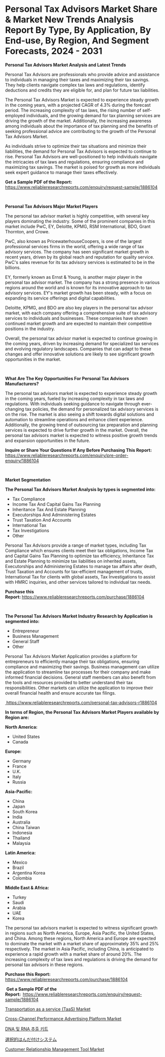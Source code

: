 <p><h1>Personal Tax Advisors Market Share & Market New Trends Analysis Report By Type, By Application, By End-use, By Region, And Segment Forecasts, 2024 - 2031</h1></p><p><strong>Personal Tax Advisors Market Analysis and Latest Trends</strong></p>
<p><p>Personal Tax Advisors are professionals who provide advice and assistance to individuals in managing their taxes and maximizing their tax savings. They help clients navigate complex tax laws and regulations, identify deductions and credits they are eligible for, and plan for future tax liabilities.</p><p>The Personal Tax Advisors Market is expected to experience steady growth in the coming years, with a projected CAGR of 4.3% during the forecast period. The increasing complexity of tax laws, the rising number of self-employed individuals, and the growing demand for tax planning services are driving the growth of the market. Additionally, the increasing awareness among individuals about the importance of tax planning and the benefits of seeking professional advice are contributing to the growth of the Personal Tax Advisors Market.</p><p>As individuals strive to optimize their tax situations and minimize their liabilities, the demand for Personal Tax Advisors is expected to continue to rise. Personal Tax Advisors are well-positioned to help individuals navigate the intricacies of tax laws and regulations, ensuring compliance and maximizing tax savings. The market is poised for growth as more individuals seek expert guidance to manage their taxes effectively.</p></p>
<p><strong>Get a Sample PDF of the Report:&nbsp;</strong> <a href="https://www.reliableresearchreports.com/enquiry/request-sample/1886104">https://www.reliableresearchreports.com/enquiry/request-sample/1886104</a></p>
<p>&nbsp;</p>
<p><strong>Personal Tax Advisors Major Market Players</strong></p>
<p><p>The personal tax advisor market is highly competitive, with several key players dominating the industry. Some of the prominent companies in this market include PwC, EY, Deloitte, KPMG, RSM International, BDO, Grant Thornton, and Crowe.</p><p>PwC, also known as PricewaterhouseCoopers, is one of the largest professional services firms in the world, offering a wide range of tax advisory services. The company has seen significant market growth in recent years, driven by its global reach and reputation for quality service. PwC's sales revenue for its tax advisory services is estimated to be in the billions.</p><p>EY, formerly known as Ernst & Young, is another major player in the personal tax advisor market. The company has a strong presence in various regions around the world and is known for its innovative approach to tax advisory services. EY's market growth has been steady, with a focus on expanding its service offerings and digital capabilities.</p><p>Deloitte, KPMG, and BDO are also key players in the personal tax advisor market, with each company offering a comprehensive suite of tax advisory services to individuals and businesses. These companies have shown continued market growth and are expected to maintain their competitive positions in the industry.</p><p>Overall, the personal tax advisor market is expected to continue growing in the coming years, driven by increasing demand for specialized tax services and evolving regulatory landscapes. Companies that can adapt to these changes and offer innovative solutions are likely to see significant growth opportunities in the market.</p></p>
<p>&nbsp;</p>
<p><strong>What Are The Key Opportunities For Personal Tax Advisors Manufacturers?</strong></p>
<p><p>The personal tax advisors market is expected to experience steady growth in the coming years, fueled by increasing complexity in tax laws and regulations. With individuals seeking guidance to navigate through ever-changing tax policies, the demand for personalized tax advisory services is on the rise. The market is also seeing a shift towards digital solutions and automation to streamline operations and enhance client experience. Additionally, the growing trend of outsourcing tax preparation and planning services is expected to drive further growth in the market. Overall, the personal tax advisors market is expected to witness positive growth trends and expansion opportunities in the future.</p></p>
<p><strong>Inquire or Share Your Questions If Any Before Purchasing This Report:</strong> <a href="https://www.reliableresearchreports.com/enquiry/pre-order-enquiry/1886104">https://www.reliableresearchreports.com/enquiry/pre-order-enquiry/1886104</a></p>
<p>&nbsp;</p>
<p><strong>Market Segmentation</strong></p>
<p><strong>The Personal Tax Advisors Market Analysis by types is segmented into:</strong></p>
<p><ul><li>Tax Compliance</li><li>Income Tax And Capital Gains Tax Planning</li><li>Inheritance Tax And Estate Planning</li><li>Executorships And Administering Estates</li><li>Trust Taxation And Accounts</li><li>International Tax</li><li>Tax Investigations</li><li>Other</li></ul></p>
<p><p>Personal Tax Advisors provide a range of market types, including Tax Compliance which ensures clients meet their tax obligations, Income Tax and Capital Gains Tax Planning to optimize tax efficiency, Inheritance Tax and Estate Planning to minimize tax liabilities on inherited assets, Executorships and Administering Estates to manage tax affairs after death, Trust Taxation and Accounts for tax-efficient management of trusts, International Tax for clients with global assets, Tax Investigations to assist with HMRC inquiries, and other services tailored to individual tax needs.</p></p>
<p><strong>Purchase this Report:&nbsp;</strong><a href="https://www.reliableresearchreports.com/purchase/1886104">https://www.reliableresearchreports.com/purchase/1886104</a></p>
<p>&nbsp;</p>
<p><strong>The Personal Tax Advisors Market Industry Research by Application is segmented into:</strong></p>
<p><ul><li>Entrepreneur</li><li>Business Management</li><li>General Staff</li><li>Other</li></ul></p>
<p><p>Personal Tax Advisors Market Application provides a platform for entrepreneurs to efficiently manage their tax obligations, ensuring compliance and maximizing their savings. Business management can utilize the application to streamline tax processes for their company and make informed financial decisions. General staff members can also benefit from the tools and resources provided to better understand their tax responsibilities. Other markets can utilize the application to improve their overall financial health and ensure accurate tax filings.</p></p>
<p><a href="https://www.reliableresearchreports.com/personal-tax-advisors-r1886104">&nbsp;https://www.reliableresearchreports.com/personal-tax-advisors-r1886104</a></p>
<p><strong>In terms of Region, the Personal Tax Advisors Market Players available by Region are:</strong></p>
<p>
    <p> <strong> North America: </strong>
        <ul>
            <li>United States</li>
            <li>Canada</li>
        </ul>
        </p> 
    <p> <strong> Europe: </strong>
        <ul>
            <li>Germany</li>
            <li>France</li>
            <li>U.K.</li>
            <li>Italy</li>
            <li>Russia</li>
        </ul>
        </p> 
    <p> <strong> Asia-Pacific: </strong>
        <ul>
            <li>China</li>
            <li>Japan</li>
            <li>South Korea</li>
            <li>India</li>
            <li>Australia</li>
            <li>China Taiwan</li>
            <li>Indonesia</li>
            <li>Thailand</li>
            <li>Malaysia</li>
        </ul>
        </p> 
    <p> <strong> Latin America: </strong>
        <ul>
            <li>Mexico</li>
            <li>Brazil</li>
            <li>Argentina Korea</li>
            <li>Colombia</li>
        </ul>
        </p> 
    <p> <strong> Middle East & Africa: </strong>
        <ul>
            <li>Turkey</li>
            <li>Saudi</li>
            <li>Arabia</li>
            <li>UAE</li>
            <li>Korea</li>
        </ul>
    </p>
    </p>
<p><p>The personal tax advisors market is expected to witness significant growth in regions such as North America, Europe, Asia Pacific, the United States, and China. Among these regions, North America and Europe are expected to dominate the market with a market share of approximately 35% and 25% respectively. The market in Asia Pacific, including China, is anticipated to experience a rapid growth with a market share of around 20%. The increasing complexity of tax laws and regulations is driving the demand for personal tax advisors in these regions.</p></p>
<p><strong>Purchase this Report: </strong><a href="https://www.reliableresearchreports.com/purchase/1886104">https://www.reliableresearchreports.com/purchase/1886104</a></p>
<p>&nbsp;<strong>Get a Sample PDF of the Report:&nbsp;&nbsp;</strong><a href="https://www.reliableresearchreports.com/enquiry/request-sample/1886104">https://www.reliableresearchreports.com/enquiry/request-sample/1886104</a></p>
<p><strong></strong></p>
<p><p><a href="https://www.linkedin.com/pulse/decoding-transportation-service-taas-market-metrics-share-gdeee?trackingId=%2Fi6vsY7U9m3a7ZI9hw9p8A%3D%3D">Transportation as a service (TaaS) Market</a></p><p><a href="https://www.linkedin.com/pulse/cross-channel-performance-advertising-platform-market-trends-v7qje?trackingId=A7OSxu4Xm7lpTCmYvQp7Kw%3D%3D">Cross-Channel Performance Advertising Platform Market</a></p><p><a href="https://medium.com/@cierrahayes31/dna-%EB%B0%8F-rna-%EC%B6%94%EC%B6%9C-%ED%82%A4%ED%8A%B8-%EC%8B%9C%EC%9E%A5-2031%EB%85%84%EA%B9%8C%EC%A7%80%EC%9D%98-%ED%8A%B8%EB%A0%8C%EB%93%9C-%EC%98%88%EC%B8%A1-%EB%B0%8F-%EA%B2%BD%EC%9F%81-%EB%B6%84%EC%84%9D-63ff59bd1788">DNA 및 RNA 추출 키트</a></p><p><a href="https://github.com/hwbcz413288296/Market-Research-Report-List-2/blob/main/193964760403.md">選択的はんだ付けシステム</a></p><p><a href="https://github.com/Sherrillcrooksxa8i18ucf2m/Market-Research-Report-List-2/blob/main/customer-relationship-management-tool-market.md">Customer Relationship Management Tool Market</a></p></p>